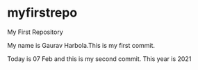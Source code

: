 # myfirstrepo
My First Repository


My name is Gaurav Harbola.This is my first commit.

Today is 07 Feb and this is my second commit.
This year is 2021

